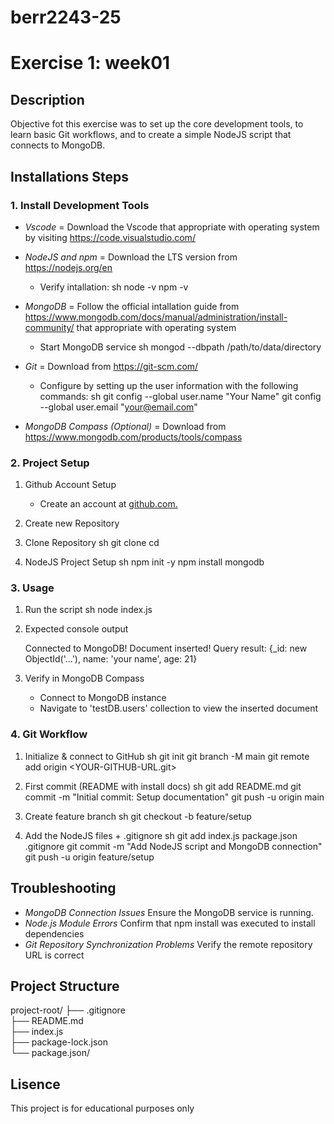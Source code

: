 # berr2243-25

# Exercise 1: week01

## Description
Objective fot this exercise was to set up the core development tools, to learn basic Git workflows, and to create a simple NodeJS script that connects to MongoDB.

## Installations Steps

### 1. Install Development Tools
- *Vscode* = Download the Vscode that appropriate with operating system by visiting https://code.visualstudio.com/ 
- *NodeJS and npm* = Download the LTS version from https://nodejs.org/en 
    - Verify intallation:
    sh
    node -v
    npm -v
    
- *MongoDB* = Follow the official intallation guide from https://www.mongodb.com/docs/manual/administration/install-community/ that appropriate with operating system 
    - Start MongoDB service
    sh
    mongod --dbpath /path/to/data/directory
    
- *Git* = Download from https://git-scm.com/
    - Configure by setting up the user information with the following commands:
    sh
    git config --global user.name "Your Name"
    git config --global user.email "your@email.com"
    
- *MongoDB Compass (Optional)* = Download from https://www.mongodb.com/products/tools/compass


### 2. Project Setup 
1. Github Account Setup
    - Create an account at [github.com.](https://education.github.com/pack)
2. Create new Repository
3. Clone Repository
    sh
    git clone <your-github-repository-link>
    cd <repository-name>
    
4. NodeJS Project Setup
    sh
    npm init -y
    npm install mongodb
    

### 3. Usage
1. Run the script
    sh
    node index.js
    
2. Expected console output
    
    Connected to MongoDB!
    Document inserted!
    Query result: {_id: new ObjectId('...'), name: 'your name', age: 21}
    
3. Verify in MongoDB Compass    
    - Connect to MongoDB instance
    - Navigate to 'testDB.users' collection to view the inserted document

### 4. Git Workflow
1. Initialize & connect to GitHub
    sh
    git init
    git branch -M main
    git remote add origin <YOUR-GITHUB-URL.git>
    

2. First commit (README with install docs)
    sh
    git add README.md
    git commit -m "Initial commit: Setup documentation"
    git push -u origin main
    

3. Create feature branch
    sh
    git checkout -b feature/setup
    

4. Add the NodeJS files + .gitignore
    sh
    git add index.js package.json .gitignore
    git commit -m "Add NodeJS script and MongoDB connection"
    git push -u origin feature/setup
    

## Troubleshooting
- *MongoDB Connection Issues* Ensure the MongoDB service is running.
- *Node.js Module Errors* Confirm that npm install was executed to install dependencies
- *Git Repository Synchronization Problems* Verify the remote repository URL is correct 

## Project Structure

project-root/
├── .gitignore         
├── README.md          
├── index.js           
├── package-lock.json      
└── package.json/ 


## Lisence 
This project is for educational purposes only